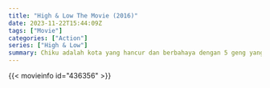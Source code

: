 ```yaml
---
title: "High & Low The Movie (2016)"
date: 2023-11-22T15:44:09Z
tags: ["Movie"]
categories: ["Action"]
series: ["High & Low"]
summary: Chiku adalah kota yang hancur dan berbahaya dengan 5 geng yang bertarung sengit. Mugen dan Amamiya Bersaudara bentrok, menyebabkan Mugen dibubarkan.
---
```


<mux-player stream-type="on-demand"
src="https://kp3d-my.sharepoint.com/personal/ryoo_kp3d_onmicrosoft_com/_layouts/15/download.aspx?share=Ef2Dg5bEqIFEnDFpou35XCkBlxyChCUIfQV9802681sUbQ" prefer-playback="mse" controls>

</mux-player>


{{< movieinfo id="436356" >}}

<script src="https://cdn.jsdelivr.net/npm/@mux/mux-player"></script>

 <script type="application/ld+json ">
{
"@context": "https://schema.org/",
"@type": "VideoObject",
"name": "High & Low The Movie (2016)",
"contentUrl": "https://stream.mux.com/lbed02pBgG8truPdkODhDaFCse8X91WKh6rJBKn5m9iw.m3u8",
"thumbnailUrl": "https://www.themoviedb.org/t/p/original/2IJkJ0WNcO3dBbzQpbkQrkPFyOn.jpg?width=314&fit_mode=preserve&time=25",
"uploadDate": "2023-11-22T15:44:09Z",
}

</script>
